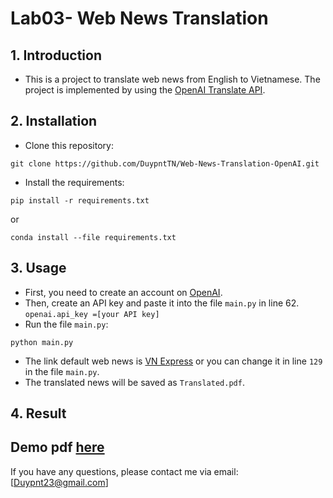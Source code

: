 # Lab03- Web News Translation

## 1. Introduction

- This is a project to translate web news from English to Vietnamese. The project is implemented by using the [OpenAI Translate API](https://platform.openai.com/account/api-keys).

## 2. Installation

- Clone this repository:

```
git clone https://github.com/DuypntTN/Web-News-Translation-OpenAI.git
```

- Install the requirements:

```
pip install -r requirements.txt
```

or

```
conda install --file requirements.txt
```

## 3. Usage

- First, you need to create an account on [OpenAI](https://beta.openai.com/).
- Then, create an API key and paste it into the file `main.py` in line 62. `openai.api_key =[your API key]`
- Run the file `main.py`:

```
python main.py
```

- The link default web news is [VN Express](https://vnexpress.net/) or you can change it in line `129` in the file `main.py`.
- The translated news will be saved as `Translated.pdf`.

## 4. Result
Demo pdf [here](./Translated.pdf)   
---

If you have any questions, please contact me via email: [Duypnt23@gmail.com]
